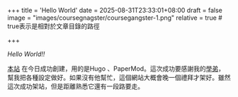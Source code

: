 +++
title = 'Hello World'
date = 2025-08-31T23:33:01+08:00
draft = false
image = "images/coursegnagster/coursegangster-1.png"
relative = true # true表示是相對於文章目錄的路徑

+++

*Hello World!!*
<!--more--> 
[本站](https://windson.cc/) 在今日成功創建，用的是Hugo 、PaperMod。這次成功要感謝我的[學弟](https://iach.cc)，幫我把各種設定做好。如果沒有他幫忙，這個網站大概會晚一個禮拜才架好。雖然這次成功架站，但是距離熟悉它還有一段路要走。
